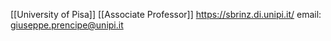 [[University of Pisa]]
[[Associate Professor]]
https://sbrinz.di.unipi.it/
email: giuseppe.prencipe@unipi.it